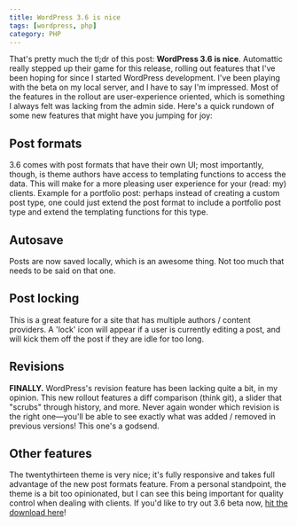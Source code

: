 ```yaml
---
title: WordPress 3.6 is nice
tags: [wordpress, php]
category: PHP
---
```

That's pretty much the tl;dr of this post: **WordPress 3.6 is nice**. Automattic really stepped up their game for this release, rolling out features that I've been hoping for since I started WordPress development. I've been playing with the beta on my local server, and I have to say I'm impressed. Most of the features in the rollout are user-experience oriented, which is something I always felt was lacking from the admin side. Here's a quick rundown of some new features that might have you jumping for joy:

## Post formats

3.6 comes with post formats that have their own UI; most importantly, though, is theme authors have access to templating functions to access the data. This will make for a more pleasing user experience for your (read: my) clients. Example for a portfolio post: perhaps instead of creating a custom post type, one could just extend the post format to include a portfolio post type and extend the templating functions for this type.

## Autosave

Posts are now saved locally, which is an awesome thing. Not too much that needs to be said on that one.

## Post locking

This is a great feature for a site that has multiple authors / content providers. A 'lock' icon will appear if a user is currently editing a post, and will kick them off the post if they are idle for too long.

## Revisions

**FINALLY.** WordPress's revision feature has been lacking quite a bit, in my opinion. This new rollout features a diff comparison (think git), a slider that "scrubs" through history, and more. Never again wonder which revision is the right one—you'll be able to see exactly what was added / removed in previous versions! This one's a godsend.

## Other features

The twentythirteen theme is very nice; it's fully responsive and takes full advantage of the new post formats feature. From a personal standpoint, the theme is a bit too opinionated, but I can see this being important for quality control when dealing with clients. If you'd like to try out 3.6 beta now, [hit the download here](http://wordpress.org/wordpress-3.6-beta1.zip "Wordpress 3.6 beta")!

